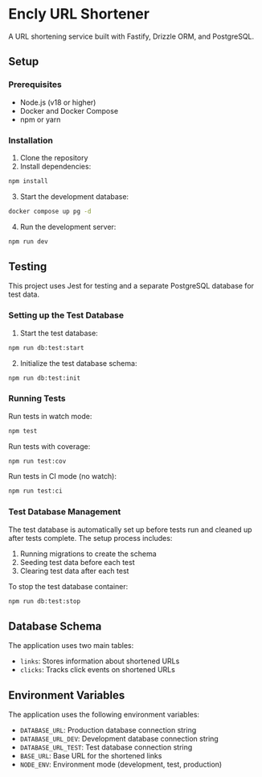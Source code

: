 # Encly URL Shortener

A URL shortening service built with Fastify, Drizzle ORM, and PostgreSQL.

## Setup

### Prerequisites

- Node.js (v18 or higher)
- Docker and Docker Compose
- npm or yarn

### Installation

1. Clone the repository
2. Install dependencies:

```bash
npm install
```

3. Start the development database:

```bash
docker compose up pg -d
```

4. Run the development server:

```bash
npm run dev
```

## Testing

This project uses Jest for testing and a separate PostgreSQL database for test data.

### Setting up the Test Database

1. Start the test database:

```bash
npm run db:test:start
```

2. Initialize the test database schema:

```bash
npm run db:test:init
```

### Running Tests

Run tests in watch mode:

```bash
npm test
```

Run tests with coverage:

```bash
npm run test:cov
```

Run tests in CI mode (no watch):

```bash
npm run test:ci
```

### Test Database Management

The test database is automatically set up before tests run and cleaned up after tests complete. The setup process includes:

1. Running migrations to create the schema
2. Seeding test data before each test
3. Clearing test data after each test

To stop the test database container:

```bash
npm run db:test:stop
```

## Database Schema

The application uses two main tables:

- `links`: Stores information about shortened URLs
- `clicks`: Tracks click events on shortened URLs

## Environment Variables

The application uses the following environment variables:

- `DATABASE_URL`: Production database connection string
- `DATABASE_URL_DEV`: Development database connection string
- `DATABASE_URL_TEST`: Test database connection string
- `BASE_URL`: Base URL for the shortened links
- `NODE_ENV`: Environment mode (development, test, production)
